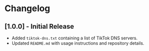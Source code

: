 # Changelog

## [1.0.0] - Initial Release
- Added `tiktok-dns.txt` containing a list of TikTok DNS servers.
- Updated `README.md` with usage instructions and repository details.
